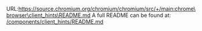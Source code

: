 URL:https://source.chromium.org/chromium/chromium/src/+/main:chrome\browser\client_hints\README.md
A full README can be found at: [/components/client_hints/README.md](/components/client_hints/README.md)
